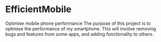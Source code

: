 # EfficientMobile
Optimise mobile phone performance
The purpose of this project is to optimise the performance of my smartphone.
This will involve removing bugs and features from some apps, and adding functionality to others.
